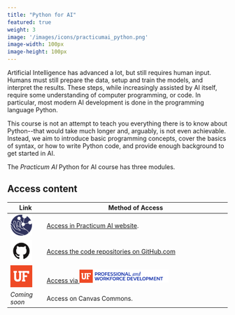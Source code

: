 ```yaml
---
title: "Python for AI"
featured: true
weight: 3
image: '/images/icons/practicumai_python.png'
image-width: 100px
image-height: 100px
---
```


Artificial Intelligence has advanced a lot, but still requires human input. Humans must still prepare the data, setup and train the models, and interpret the results. These steps, while increasingly assisted by AI itself, require some understanding of computer programming, or code. In particular, most modern AI development is done in the programming language Python.

This course is not an attempt to teach you everything there is to know about Python--that would take much longer and, arguably, is not even achievable. Instead, we aim to introduce basic programming concepts, cover the basics of syntax, or how to write Python code, and provide enough background to get started in AI.

The *Practicum AI* Python for AI course has three modules.

## Access content

Link | Method of Access
-----|-----------------
<a href="/python_for_ai/README/"><img src='/images/logo/Practicum_globe.230px.png' width=50 alt='Practiucm AI Globe logo'></a> | <a href="/python_for_ai/README/">Access in Practicum AI website</a>.
<a href='https://github.com/PracticumAI/python-for-ai'><img src='/images/GitHub-Mark.png' alt='GitHub.com logo' width=50></a> | <a href='https://github.com/PracticumAI/python-for-ai'>Access the code repositories on GitHub.com</a>
<a href="https://reg.pwd.aa.ufl.edu/search/publicCourseSearchDetails.do?method=load&courseId=5723886&selectedProgramAreaId=1015758&selectedProgramStreamId=1016506&_ga=2.103746304.1240746877.1712159539-1362051868.1703172067&_gl=1*1xh4o0s*_ga*MTM2MjA1MTg2OC4xNzAzMTcyMDY3*_ga_P8DV6LYX8P*MTcxMjIzODM3Ny4yLjEuMTcxMjI0MTQ0MC42MC4wLjA.*_gcl_au*MTQ3OTU3NzMwMy4xNzEyMTU5NTM5"><img src="/images/logo/UF.png" width=50></a> | <a href="https://reg.pwd.aa.ufl.edu/search/publicCourseSearchDetails.do?method=load&courseId=5723886&selectedProgramAreaId=1015758&selectedProgramStreamId=1016506&_ga=2.103746304.1240746877.1712159539-1362051868.1703172067&_gl=1*1xh4o0s*_ga*MTM2MjA1MTg2OC4xNzAzMTcyMDY3*_ga_P8DV6LYX8P*MTcxMjIzODM3Ny4yLjEuMTcxMjI0MTQ0MC42MC4wLjA.*_gcl_au*MTQ3OTU3NzMwMy4xNzEyMTU5NTM5">Access via <img src="/images/logo/PWD-blue.png" alt="UF Professional and Workforce Development logo" width="50%"></a>
*Coming soon* | Access on Canvas Commons.
